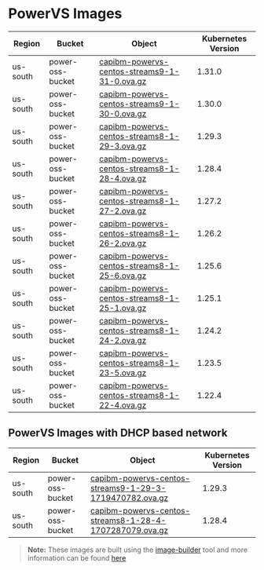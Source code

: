 # PowerVS Images


| Region   | Bucket           | Object                                                          | Kubernetes Version |
|----------|------------------|-----------------------------------------------------------------|--------------------|
| us-south | power-oss-bucket | [capibm-powervs-centos-streams9-1-31-0.ova.gz][streams9-1-31-0] | 1.31.0             |
| us-south | power-oss-bucket | [capibm-powervs-centos-streams9-1-30-0.ova.gz][streams9-1-30-0] | 1.30.0             |
| us-south | power-oss-bucket | [capibm-powervs-centos-streams8-1-29-3.ova.gz][streams8-1-29-3] | 1.29.3             |
| us-south | power-oss-bucket | [capibm-powervs-centos-streams8-1-28-4.ova.gz][streams8-1-28-4] | 1.28.4             |
| us-south | power-oss-bucket | [capibm-powervs-centos-streams8-1-27-2.ova.gz][streams8-1-27-2] | 1.27.2             |
| us-south | power-oss-bucket | [capibm-powervs-centos-streams8-1-26-2.ova.gz][streams8-1-26-2] | 1.26.2             |
| us-south | power-oss-bucket | [capibm-powervs-centos-streams8-1-25-6.ova.gz][streams8-1-25-6] | 1.25.6             |
| us-south | power-oss-bucket | [capibm-powervs-centos-streams8-1-25-1.ova.gz][streams8-1-25-1] | 1.25.1             |
| us-south | power-oss-bucket | [capibm-powervs-centos-streams8-1-24-2.ova.gz][streams8-1-24-2] | 1.24.2             |
| us-south | power-oss-bucket | [capibm-powervs-centos-streams8-1-23-5.ova.gz][streams8-1-23-5] | 1.23.5             |
| us-south | power-oss-bucket | [capibm-powervs-centos-streams8-1-22-4.ova.gz][streams8-1-22-4] | 1.22.4             |

## PowerVS Images with DHCP based network

| Region   | Bucket           | Object                                                                            | Kubernetes Version |
|----------|------------------|-----------------------------------------------------------------------------------|--------------------|
| us-south | power-oss-bucket | [capibm-powervs-centos-streams9-1-29-3-1719470782.ova.gz][centos-streams9-1-29-3] | 1.29.3             |
| us-south | power-oss-bucket | [capibm-powervs-centos-streams8-1-28-4-1707287079.ova.gz][centos-streams8-1-28-4] | 1.28.4             |

> **Note:** These images are built using the [image-builder][image-builder] tool and more information can be found [here](../developer/build-images.md#powervs)

[streams9-1-31-0]: https://power-oss-bucket.s3.us-south.cloud-object-storage.appdomain.cloud/capibm-powervs-centos-streams9-1-31-0-1737533452.ova.gz
[streams9-1-30-0]: https://power-oss-bucket.s3.us-south.cloud-object-storage.appdomain.cloud/capibm-powervs-centos-streams9-1-30-0-1737523124.ova.gz
[centos-streams9-1-29-3]: https://power-oss-bucket.s3.us-south.cloud-object-storage.appdomain.cloud/capibm-powervs-centos-streams9-1-29-3-1719470782.ova.gz
[centos-streams8-1-28-4]: https://power-oss-bucket.s3.us-south.cloud-object-storage.appdomain.cloud/capibm-powervs-centos-streams8-1-28-4-1707287079.ova.gz
[streams8-1-29-3]: https://power-oss-bucket.s3.us-south.cloud-object-storage.appdomain.cloud/capibm-powervs-centos-streams8-1-29-3.ova.gz
[streams8-1-28-4]: https://power-oss-bucket.s3.us-south.cloud-object-storage.appdomain.cloud/capibm-powervs-centos-streams8-1-28-4.ova.gz
[streams8-1-27-2]: https://power-oss-bucket.s3.us-south.cloud-object-storage.appdomain.cloud/capibm-powervs-centos-streams8-1-27-2.ova.gz
[streams8-1-26-2]: https://power-oss-bucket.s3.us-south.cloud-object-storage.appdomain.cloud/capibm-powervs-centos-streams8-1-26-2.ova.gz
[streams8-1-25-6]: https://power-oss-bucket.s3.us-south.cloud-object-storage.appdomain.cloud/capibm-powervs-centos-streams8-1-25-6.ova.gz
[streams8-1-25-1]: https://power-oss-bucket.s3.us-south.cloud-object-storage.appdomain.cloud/capibm-powervs-centos-streams8-1-25-1.ova.gz
[streams8-1-24-2]: https://power-oss-bucket.s3.us-south.cloud-object-storage.appdomain.cloud/capibm-powervs-centos-streams8-1-24-2.ova.gz
[streams8-1-23-5]: https://power-oss-bucket.s3.us-south.cloud-object-storage.appdomain.cloud/capibm-powervs-centos-streams8-1-23-5.ova.gz
[streams8-1-22-4]: https://power-oss-bucket.s3.us-south.cloud-object-storage.appdomain.cloud/capibm-powervs-centos-streams8-1-22-4.ova.gz
[image-builder]: https://github.com/kubernetes-sigs/image-builder
